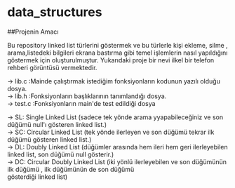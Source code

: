 # data_structures

##Projenin Amacı

  Bu repository linked list türlerini göstermek ve bu türlerle kişi ekleme, silme , arama,listedeki bilgileri ekrana bastırma
gibi temel işlemlerin nasıl yapıldığını göstermek için oluşturulmuştur. Yukarıdaki proje bir nevi ilkel bir telefon rehberi 
görüntüsü vermektedir.

-> lib.c :Mainde çalıştırmak istediğim fonksiyonların kodunun yazılı olduğu dosya. <br/>
-> lib.h :Fonksiyonların başlıklarının tanımlandığı dosya.<br/>
-> test.c :Fonksiyonların main'de test edildiği dosya <br/>

-> SL: Single Linked List (sadece tek yönde arama yyapabileceğiniz ve son düğümü null'ı gösteren linked list.)<br/>
-> SC: Circular Linked List (tek yönde ilerleyen ve son düğümü tekrar ilk düğümü gösteren linked list.)<br/>
-> DL: Doubly Linked List (düğümler arasında hem ileri hem geri ilerleyebilen linked list, son düğümü null gösterir.)<br/>
-> DC: Circular Doubly Linked List (iki yönlü ilerleyebilen ve son düğümünün ilk düğümü , ilk düğümünün de son düğümü <br/> gösterdiği linked list) 


